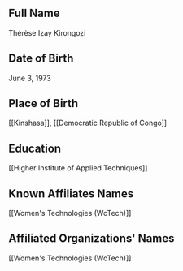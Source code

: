 ## Full Name
Thérèse Izay Kirongozi

## Date of Birth
June 3, 1973

## Place of Birth
[[Kinshasa]], [[Democratic Republic of Congo]]

## Education
[[Higher Institute of Applied Techniques]]

## Known Affiliates Names
[[Women's Technologies (WoTech)]]

## Affiliated Organizations' Names
[[Women's Technologies (WoTech)]]
